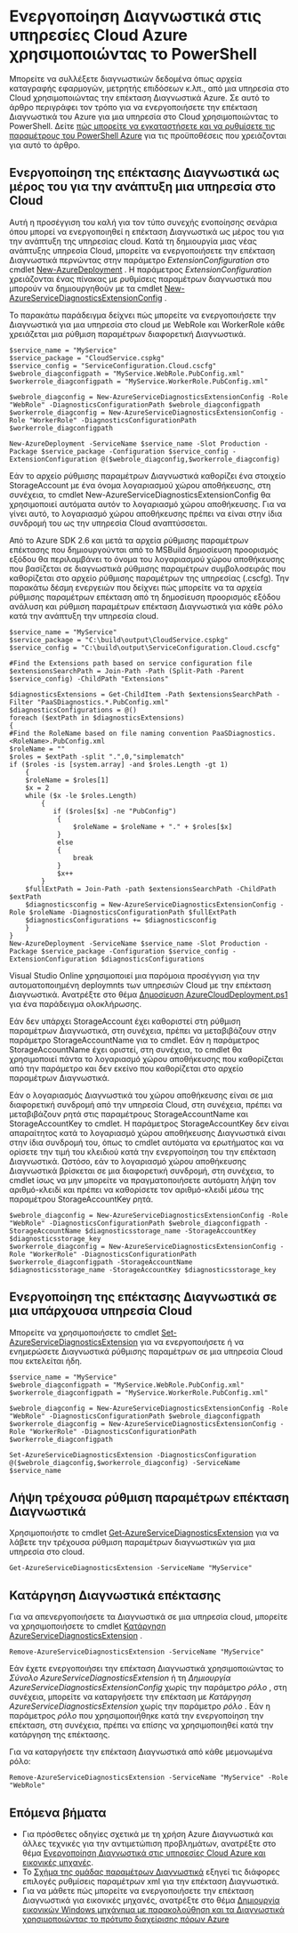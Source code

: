 <properties
    pageTitle="Ενεργοποίηση Διαγνωστικά στις υπηρεσίες Cloud Azure χρησιμοποιώντας το PowerShell | Microsoft Azure"
    description="Μάθετε πώς να ενεργοποιείτε Διαγνωστικά για τις υπηρεσίες cloud χρησιμοποιώντας το PowerShell"
    services="cloud-services"
    documentationCenter=".net"
    authors="Thraka"
    manager="timlt"
    editor=""/>

<tags
    ms.service="cloud-services"
    ms.workload="tbd"
    ms.tgt_pltfrm="na"
    ms.devlang="dotnet"
    ms.topic="article"
    ms.date="09/06/2016"
    ms.author="adegeo"/>


# <a name="enable-diagnostics-in-azure-cloud-services-using-powershell"></a>Ενεργοποίηση Διαγνωστικά στις υπηρεσίες Cloud Azure χρησιμοποιώντας το PowerShell

Μπορείτε να συλλέξετε διαγνωστικών δεδομένα όπως αρχεία καταγραφής εφαρμογών, μετρητής επιδόσεων κ.λπ., από μια υπηρεσία στο Cloud χρησιμοποιώντας την επέκταση Διαγνωστικά Azure. Σε αυτό το άρθρο περιγράφει τον τρόπο για να ενεργοποιήσετε την επέκταση Διαγνωστικά του Azure για μια υπηρεσία στο Cloud χρησιμοποιώντας το PowerShell.  Δείτε [πώς μπορείτε να εγκαταστήσετε και να ρυθμίσετε τις παραμέτρους του PowerShell Azure](../powershell-install-configure.md) για τις προϋποθέσεις που χρειάζονται για αυτό το άρθρο.

## <a name="enable-diagnostics-extension-as-part-of-deploying-a-cloud-service"></a>Ενεργοποίηση της επέκτασης Διαγνωστικά ως μέρος του για την ανάπτυξη μια υπηρεσία στο Cloud

Αυτή η προσέγγιση του καλή για τον τύπο συνεχής ενοποίησης σενάρια όπου μπορεί να ενεργοποιηθεί η επέκταση Διαγνωστικά ως μέρος του για την ανάπτυξη της υπηρεσίας cloud. Κατά τη δημιουργία μιας νέας ανάπτυξης υπηρεσία Cloud, μπορείτε να ενεργοποιήσετε την επέκταση Διαγνωστικά περνώντας στην παράμετρο *ExtensionConfiguration* στο cmdlet [New-AzureDeployment](https://msdn.microsoft.com/library/azure/mt589089.aspx) . Η παράμετρος *ExtensionConfiguration* χρειάζονται ένας πίνακας με ρυθμίσεις παραμέτρων διαγνωστικά που μπορούν να δημιουργηθούν με τα cmdlet [New-AzureServiceDiagnosticsExtensionConfig](https://msdn.microsoft.com/library/azure/mt589168.aspx) .

Το παρακάτω παράδειγμα δείχνει πώς μπορείτε να ενεργοποιήσετε την Διαγνωστικά για μια υπηρεσία στο cloud με WebRole και WorkerRole κάθε χρειάζεται μια ρύθμιση παραμέτρων διαφορετική Διαγνωστικά.

    $service_name = "MyService"
    $service_package = "CloudService.cspkg"
    $service_config = "ServiceConfiguration.Cloud.cscfg"
    $webrole_diagconfigpath = "MyService.WebRole.PubConfig.xml"
    $workerrole_diagconfigpath = "MyService.WorkerRole.PubConfig.xml"

    $webrole_diagconfig = New-AzureServiceDiagnosticsExtensionConfig -Role "WebRole" -DiagnosticsConfigurationPath $webrole_diagconfigpath
    $workerrole_diagconfig = New-AzureServiceDiagnosticsExtensionConfig -Role "WorkerRole" -DiagnosticsConfigurationPath $workerrole_diagconfigpath

    New-AzureDeployment -ServiceName $service_name -Slot Production -Package $service_package -Configuration $service_config -ExtensionConfiguration @($webrole_diagconfig,$workerrole_diagconfig)

Εάν το αρχείο ρύθμισης παραμέτρων Διαγνωστικά καθορίζει ένα στοιχείο StorageAccount με ένα όνομα λογαριασμού χώρου αποθήκευσης, στη συνέχεια, το cmdlet New-AzureServiceDiagnosticsExtensionConfig θα χρησιμοποιεί αυτόματα αυτόν το λογαριασμό χώρου αποθήκευσης. Για να γίνει αυτό, το λογαριασμό χώρου αποθήκευσης πρέπει να είναι στην ίδια συνδρομή του ως την υπηρεσία Cloud αναπτύσσεται.

Από το Azure SDK 2.6 και μετά τα αρχεία ρύθμισης παραμέτρων επέκτασης που δημιουργούνται από το MSBuild δημοσίευση προορισμός εξόδου θα περιλαμβάνει το όνομα του λογαριασμού χώρου αποθήκευσης που βασίζεται σε διαγνωστικά ρύθμισης παραμέτρων συμβολοσειράς που καθορίζεται στο αρχείο ρύθμισης παραμέτρων της υπηρεσίας (.cscfg). Την παρακάτω δέσμη ενεργειών που δείχνει πώς μπορείτε να τα αρχεία ρύθμισης παραμέτρων επέκταση από τη δημοσίευση προορισμός εξόδου ανάλυση και ρύθμιση παραμέτρων επέκταση Διαγνωστικά για κάθε ρόλο κατά την ανάπτυξη την υπηρεσία cloud.

    $service_name = "MyService"
    $service_package = "C:\build\output\CloudService.cspkg"
    $service_config = "C:\build\output\ServiceConfiguration.Cloud.cscfg"

    #Find the Extensions path based on service configuration file
    $extensionsSearchPath = Join-Path -Path (Split-Path -Parent $service_config) -ChildPath "Extensions"

    $diagnosticsExtensions = Get-ChildItem -Path $extensionsSearchPath -Filter "PaaSDiagnostics.*.PubConfig.xml"
    $diagnosticsConfigurations = @()
    foreach ($extPath in $diagnosticsExtensions)
    {
    #Find the RoleName based on file naming convention PaaSDiagnostics.<RoleName>.PubConfig.xml
    $roleName = ""
    $roles = $extPath -split ".",0,"simplematch"
    if ($roles -is [system.array] -and $roles.Length -gt 1)
        {
        $roleName = $roles[1]
        $x = 2
        while ($x -le $roles.Length)
            {
               if ($roles[$x] -ne "PubConfig")
                {
                    $roleName = $roleName + "." + $roles[$x]
                }
                else
                {
                    break
                }
                $x++
            }
        $fullExtPath = Join-Path -path $extensionsSearchPath -ChildPath $extPath
        $diagnosticsconfig = New-AzureServiceDiagnosticsExtensionConfig -Role $roleName -DiagnosticsConfigurationPath $fullExtPath
        $diagnosticsConfigurations += $diagnosticsconfig
        }
    }
    New-AzureDeployment -ServiceName $service_name -Slot Production -Package $service_package -Configuration $service_config -ExtensionConfiguration $diagnosticsConfigurations

Visual Studio Online χρησιμοποιεί μια παρόμοια προσέγγιση για την αυτοματοποιημένη deploymnts των υπηρεσιών Cloud με την επέκταση Διαγνωστικά. Ανατρέξτε στο θέμα [Δημοσίευση AzureCloudDeployment.ps1](https://github.com/Microsoft/vso-agent-tasks/blob/master/Tasks/AzureCloudPowerShellDeployment/Publish-AzureCloudDeployment.ps1) για ένα παράδειγμα ολοκλήρωσης.

Εάν δεν υπάρχει StorageAccount έχει καθοριστεί στη ρύθμιση παραμέτρων Διαγνωστικά, στη συνέχεια, πρέπει να μεταβιβάζουν στην παράμετρο StorageAccountName για το cmdlet. Εάν η παράμετρος StorageAccountName έχει οριστεί, στη συνέχεια, το cmdlet θα χρησιμοποιεί πάντα το λογαριασμό χώρου αποθήκευσης που καθορίζεται από την παράμετρο και δεν εκείνο που καθορίζεται στο αρχείο παραμέτρων Διαγνωστικά.

Εάν ο λογαριασμός Διαγνωστικά του χώρου αποθήκευσης είναι σε μια διαφορετική συνδρομή από την υπηρεσία Cloud, στη συνέχεια, πρέπει να μεταβιβάζουν ρητά στις παραμέτρους StorageAccountName και StorageAccountKey το cmdlet. Η παράμετρος StorageAccountKey δεν είναι απαραίτητος κατά το λογαριασμό χώρου αποθήκευσης Διαγνωστικά είναι στην ίδια συνδρομή του, όπως το cmdlet αυτόματα να ερωτήματος και να ορίσετε την τιμή του κλειδιού κατά την ενεργοποίηση του την επέκταση Διαγνωστικά. Ωστόσο, εάν το λογαριασμό χώρου αποθήκευσης Διαγνωστικά βρίσκεται σε μια διαφορετική συνδρομή, στη συνέχεια, το cmdlet ίσως να μην μπορείτε να πραγματοποιήσετε αυτόματη λήψη τον αριθμό-κλειδί και πρέπει να καθορίσετε τον αριθμό-κλειδί μέσω της παραμέτρου StorageAccountKey ρητά.

    $webrole_diagconfig = New-AzureServiceDiagnosticsExtensionConfig -Role "WebRole" -DiagnosticsConfigurationPath $webrole_diagconfigpath -StorageAccountName $diagnosticsstorage_name -StorageAccountKey $diagnosticsstorage_key
    $workerrole_diagconfig = New-AzureServiceDiagnosticsExtensionConfig -Role "WorkerRole" -DiagnosticsConfigurationPath $workerrole_diagconfigpath -StorageAccountName $diagnosticsstorage_name -StorageAccountKey $diagnosticsstorage_key


## <a name="enable-diagnostics-extension-on-an-existing-cloud-service"></a>Ενεργοποίηση της επέκτασης Διαγνωστικά σε μια υπάρχουσα υπηρεσία Cloud

Μπορείτε να χρησιμοποιήσετε το cmdlet [Set-AzureServiceDiagnosticsExtension](https://msdn.microsoft.com/library/azure/mt589140.aspx) για να ενεργοποιήσετε ή να ενημερώσετε Διαγνωστικά ρύθμισης παραμέτρων σε μια υπηρεσία Cloud που εκτελείται ήδη.


    $service_name = "MyService"
    $webrole_diagconfigpath = "MyService.WebRole.PubConfig.xml"
    $workerrole_diagconfigpath = "MyService.WorkerRole.PubConfig.xml"

    $webrole_diagconfig = New-AzureServiceDiagnosticsExtensionConfig -Role "WebRole" -DiagnosticsConfigurationPath $webrole_diagconfigpath
    $workerrole_diagconfig = New-AzureServiceDiagnosticsExtensionConfig -Role "WorkerRole" -DiagnosticsConfigurationPath $workerrole_diagconfigpath

    Set-AzureServiceDiagnosticsExtension -DiagnosticsConfiguration @($webrole_diagconfig,$workerrole_diagconfig) -ServiceName $service_name


## <a name="get-current-diagnostics-extension-configuration"></a>Λήψη τρέχουσα ρύθμιση παραμέτρων επέκταση Διαγνωστικά
Χρησιμοποιήστε το cmdlet [Get-AzureServiceDiagnosticsExtension](https://msdn.microsoft.com/library/azure/mt589204.aspx) για να λάβετε την τρέχουσα ρύθμιση παραμέτρων διαγνωστικών για μια υπηρεσία στο cloud.

    Get-AzureServiceDiagnosticsExtension -ServiceName "MyService"

## <a name="remove-diagnostics-extension"></a>Κατάργηση Διαγνωστικά επέκτασης
Για να απενεργοποιήσετε τα Διαγνωστικά σε μια υπηρεσία cloud, μπορείτε να χρησιμοποιήσετε το cmdlet [Κατάργηση AzureServiceDiagnosticsExtension](https://msdn.microsoft.com/library/azure/mt589183.aspx) .

    Remove-AzureServiceDiagnosticsExtension -ServiceName "MyService"

Εάν έχετε ενεργοποιήσει την επέκταση Διαγνωστικά χρησιμοποιώντας το *Σύνολο AzureServiceDiagnosticsExtension* ή τη *Δημιουργία AzureServiceDiagnosticsExtensionConfig* χωρίς την παράμετρο *ρόλο* , στη συνέχεια, μπορείτε να καταργήσετε την επέκταση με *Κατάργηση AzureServiceDiagnosticsExtension* χωρίς την παράμετρο *ρόλο* . Εάν η παράμετρος *ρόλο* που χρησιμοποιήθηκε κατά την ενεργοποίηση την επέκταση, στη συνέχεια, πρέπει να επίσης να χρησιμοποιηθεί κατά την κατάργηση της επέκτασης.

Για να καταργήσετε την επέκταση Διαγνωστικά από κάθε μεμονωμένα ρόλο:

    Remove-AzureServiceDiagnosticsExtension -ServiceName "MyService" -Role "WebRole"


## <a name="next-steps"></a>Επόμενα βήματα

- Για πρόσθετες οδηγίες σχετικά με τη χρήση Azure Διαγνωστικά και άλλες τεχνικές για την αντιμετώπιση προβλημάτων, ανατρέξτε στο θέμα [Ενεργοποίηση Διαγνωστικά στις υπηρεσίες Cloud Azure και εικονικές μηχανές](cloud-services-dotnet-diagnostics.md).
- Το [Σχήμα της ομάδας παραμέτρων Διαγνωστικά](https://msdn.microsoft.com/library/azure/dn782207.aspx) εξηγεί τις διάφορες επιλογές ρυθμίσεις παραμέτρων xml για την επέκταση Διαγνωστικά.
- Για να μάθετε πώς μπορείτε να ενεργοποιήσετε την επέκταση Διαγνωστικά για εικονικές μηχανές, ανατρέξτε στο θέμα [Δημιουργία εικονικών Windows μηχάνημα με παρακολούθηση και τα Διαγνωστικά χρησιμοποιώντας το πρότυπο διαχείρισης πόρων Azure](../virtual-machines/virtual-machines-windows-extensions-diagnostics-template.md)  

